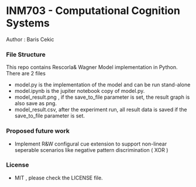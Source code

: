 # INM703 - Computational Cognition Systems

Author : Baris Cekic


### File Structure
This repo contains Rescorla& Wagner Model implementation in Python.
There are 2 files 
 - model.py is the implementation of the model and can be run stand-alone
 - model.ipynb is the jupiter notebook copy of model.py. 
 - model_result.png , if the save_to_file parameter is set, the result graph is also save as png. 
 - model_result.csv, after the experiment run, all result data is saved if the save_to_file parameter is set. 
 

### Proposed future work
 - Implement R&W configural cue extension to support non-linear seperable scenarios like negative pattern discrimination ( XOR )

### License
 - MIT , please check the LICENSE file. 

